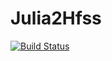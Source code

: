 # Julia2Hfss

[![Build Status](https://github.com/gkeee/Julia2Hfss.jl/actions/workflows/CI.yml/badge.svg?branch=main)](https://github.com/gkeee/Julia2Hfss.jl/actions/workflows/CI.yml?query=branch%3Amain)
